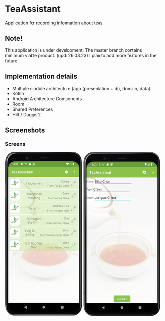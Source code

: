 # TeaAssistant
Application for recording information about teas

## Note!
This application is under development. The master branch contains minimum viable product. (upd: 26.03.23)
I plan to add more features in the future.

## Implementation details
* Multiple module architecture (app (presentation + di), domain, data)
* Kotlin
* Android Architecture Components
* Room
* Shared Preferences
* Hilt / Dagger2

## Screenshots
### Screens
![index](screenshot.png)
